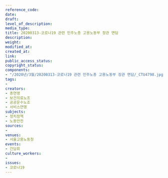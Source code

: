```yaml
---
reference_code: 
date: 
draft: 
level_of_description: 
media_type: 
title: 20200313-코로나19 관련 민주노총 고용노동부 장관 면담
description: 
weight: 
modified_at: 
created_at: 
link: 
public_access_status: 
copyright_status: 
components:
- "/2020년/3월/20200313-코로나19 관련 민주노총 고용노동부 장관 면담/_CTU4798.jpg"
tags:
- 
creators:
- 총연맹
- 보건의료노조
- 공공운수노조
- 서비스연맹
subjects:
- 정치정책
- 노동안전
sources:
- 
venues:
- 서울고용노동청
events:
- 간담회
culture_workers:
- 
issues:
- 코로나19
---
```

